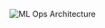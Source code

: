 ![ML Ops Architecture](https://github.com/user-attachments/assets/77b75224-d550-414f-8792-51b1e15e5614)
